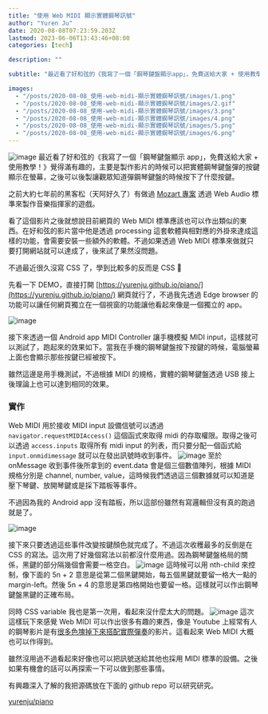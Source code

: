 ```yaml
---
title: "使用 Web MIDI 顯示實體鋼琴訊號"
author: "Yuren Ju"
date: 2020-08-08T07:23:59.203Z
lastmod: 2023-06-06T13:43:46+08:00
categories: [tech]

description: ""

subtitle: "最近看了好和弦的《我寫了一個「鋼琴鍵盤顯示app」，免費送給大家 + 使用教學！》，作了一個可以把實體鋼琴鍵盤顯示在電腦螢幕上的工具，我評估一下後覺得也可以用 Web MIDI 直接在網站上完成，就開始進行了這個小專案。"

images:
  - "/posts/2020-08-08_使用-web-midi-顯示實體鋼琴訊號/images/1.png"
  - "/posts/2020-08-08_使用-web-midi-顯示實體鋼琴訊號/images/2.gif"
  - "/posts/2020-08-08_使用-web-midi-顯示實體鋼琴訊號/images/3.png"
  - "/posts/2020-08-08_使用-web-midi-顯示實體鋼琴訊號/images/4.png"
  - "/posts/2020-08-08_使用-web-midi-顯示實體鋼琴訊號/images/5.png"
  - "/posts/2020-08-08_使用-web-midi-顯示實體鋼琴訊號/images/6.png"
---
```


![image](/posts/2020-08-08_使用-web-midi-顯示實體鋼琴訊號/images/1.png#layoutTextWidth)
最近看了好和弦的《我寫了一個「鋼琴鍵盤顯示 app」，免費送給大家 + 使用教學！》覺得滿有趣的，主要是製作影片的時候可以把實體鋼琴鍵盤彈的按鍵顯示在螢幕，之後可以後製讓觀眾知道彈鋼琴鍵盤的時候按下了什麼按鍵。

之前大約七年前的黑客松（天阿好久了）有做過 [Mozart 專案](https://tech.mozilla.com.tw/?p=3664) 透過 Web Audio 標準來製作音樂指揮家的遊戲。

看了這個影片之後就想說目前網頁的 Web MIDI 標準應該也可以作出類似的東西。在好和弦的影片當中他是透過 processing 這套軟體與相對應的外掛來達成這樣的功能，會需要安裝一些額外的軟體。不過如果透過 Web MIDI 標準來做就只要打開網站就可以達成了，後來試了果然沒問題。

不過最近很久沒寫 CSS 了，學到比較多的反而是 CSS 🤣

先看一下 DEMO，直接打開 [https://yurenju.github.io/piano/](https://yurenju.github.io/piano/) 網頁就行了，不過我先透過 Edge browser 的功能可以讓任何網頁獨立在一個視窗的功能讓他看起來像是一個獨立的 app。

![image](/posts/2020-08-08_使用-web-midi-顯示實體鋼琴訊號/images/2.gif#layoutTextWidth)

接下來透過一個 Android app MIDI Controller 讓手機模擬 MIDI input，這樣就可以測試了，跑起來的效果如下。當我在手機的鋼琴鍵盤按下按鍵的時候，電腦螢幕上面也會顯示那些按鍵已經被按下。

雖然這邊是用手機測試，不過根據 MIDI 的規格，實體的鋼琴鍵盤透過 USB 接上後理論上也可以達到相同的效果。

### 實作

Web MIDI 用於接收 MIDI input 設備信號可以透過 `navigator.requestMIDIAccess()` 這個函式來取得 midi 的存取權限。取得之後可以透過 `access.inputs` 取得所有 midi input 的列表，而只要分配一個函式給 `input.onmidimessage` 就可以在發出訊號時收到事件。
![image](/posts/2020-08-08_使用-web-midi-顯示實體鋼琴訊號/images/3.png#layoutTextWidth)
至於 onMessage 收到事件後所拿到的 event.data 會是個三個數值陣列，根據 MIDI 規格分別是 channel, number, value，這時候我們透過這三個數據就可以知道是壓下琴鍵、放開琴鍵或是採下踏板等事件。

不過因為我的 Android app 沒有踏板，所以這部份雖然有寫邏輯但沒有真的跑過就是了。

![image](/posts/2020-08-08_使用-web-midi-顯示實體鋼琴訊號/images/4.png#layoutTextWidth)

接下來只要透過這些事件改變按鍵顏色就完成了。不過這次收穫最多的反倒是在 CSS 的寫法。這次用了好幾個寫法以前都沒什麼用過。因為鋼琴鍵盤格局的關係，黑鍵的部分隔幾個會需要一格空白。
![image](/posts/2020-08-08_使用-web-midi-顯示實體鋼琴訊號/images/5.png#layoutTextWidth)
這時候可以用 nth-child 來控制，像下面的 5n + 2 意思是從第二個黑鍵開始，每五個黑鍵就要留一格大一點的 margin-left。然後 5n + 4 的意思是第四格開始也要留一格。這樣就可以作出鋼琴鍵盤黑鍵的正確布局。

同時 CSS variable 我也是第一次用，看起來沒什麼太大的問題。
![image](/posts/2020-08-08_使用-web-midi-顯示實體鋼琴訊號/images/6.png#layoutTextWidth)
這次這樣玩下來感覺 Web MIDI 可以作出很多有趣的東西，像是 Youtube 上經常有人的鋼琴影片是有[很多色塊掉下來搭配實際彈奏](https://youtu.be/-8X_aMT5z0A)的影片。這看起來 Web MIDI 大概也可以作得到。

雖然沒用過不過看起來好像也可以把訊號送給其他也採用 MIDI 標準的設備。之後如果有機會的話可以再探索一下可以做到那些事情。

有興趣深入了解的我把源碼放在下面的 github repo 可以研究研究。

[yurenju/piano](https://github.com/yurenju/piano)
